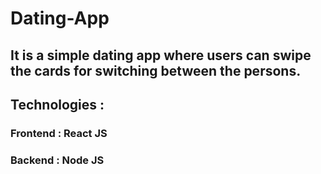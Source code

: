 # Dating-App

## It is a simple dating app where users can swipe the cards for switching between the persons.

## Technologies :

### Frontend : React JS
### Backend : Node JS
